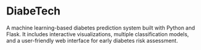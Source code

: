 # DiabeTech
A machine learning-based diabetes prediction system built with Python and Flask. It includes interactive visualizations, multiple classification models, and a user-friendly web interface for early diabetes risk assessment.
